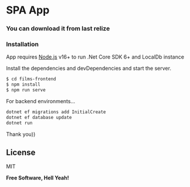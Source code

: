 
# SPA App
### You can download it from last relize

### Installation

App requires [Node.js](https://nodejs.org/) v16+ to run .Net Core SDK 6+ and LocalDb instance

Install the dependencies and devDependencies and start the server.

```sh
$ cd films-frontend
$ npm install 
$ npm run serve
```

For backend environments...

```sh
dotnet ef migrations add InitialCreate
dotnet ef database update
dotnet run
```

Thank you))

License
----

MIT


**Free Software, Hell Yeah!**
